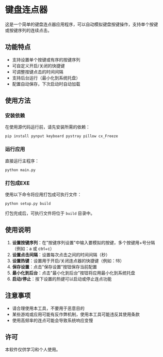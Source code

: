 # 键盘连点器

这是一个简单的键盘连点器应用程序，可以自动模拟键盘按键操作，支持单个按键或按键序列的连续点击。

## 功能特点

- 支持设置单个按键或有序的按键序列
- 可自定义开启/关闭的快捷键
- 可调整按键点击的时间间隔
- 支持后台运行（最小化到系统托盘）
- 配置自动保存，下次启动时自动加载

## 使用方法

### 安装依赖

在使用源代码运行前，请先安装所需的依赖：

```
pip install pynput keyboard pystray pillow cx_Freeze
```

### 运行应用

直接运行主程序：

```
python main.py
```

### 打包成EXE

使用以下命令将应用打包成可执行文件：

```
python setup.py build
```

打包完成后，可执行文件将位于 `build` 目录中。

## 使用说明

1. **设置按键序列**：在"按键序列设置"中输入要模拟的按键，多个按键用+号分隔（例如：a 或 ctrl+c）
2. **设置点击间隔**：设置每次点击之间的时间间隔（秒）
3. **设置热键**：设置用于开启/关闭连点器的快捷键（例如：f8）
4. **保存设置**：点击"保存设置"按钮保存当前配置
5. **最小化到后台**：点击"最小化到后台"按钮将应用最小化到系统托盘
6. **启动/停止**：按下设置的热键可以启动或停止连点功能

## 注意事项

- 请合理使用本工具，不要用于恶意目的
- 某些游戏或应用可能有反作弊机制，使用本工具可能违反其使用条款
- 使用高频率的连点可能会导致系统响应变慢

## 许可

本软件仅供学习和个人使用。